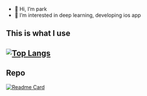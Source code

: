 - 👋 Hi, I’m park
- 👀 I’m interested in deep learning, developing ios app 
## This is what I use
[![Top Langs](https://github-readme-stats.vercel.app/api/top-langs/?username=zgustn97&layout=compact&hide=jupyter%20notebook)](https://github.com/zgustn97)
---
## Repo
[![Readme Card](https://github-readme-stats.vercel.app/api/pin/?username=zgustn97&repo=upgradetodobin&show_owner=zgustn97)](https://github.com/zgustn97/upgradetodobin)


<!---
zgustn97/zgustn97 is a ✨ special ✨ repository because its `README.md` (this file) appears on your GitHub profile.
You can click the Preview link to take a look at your changes.
--->
